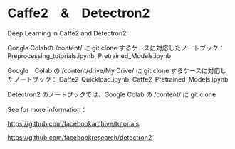 # Caffe2　&　Detectron2
Deep Learning in Caffe2 and Detectron2 

Google Colabの /content/ に git clone するケースに対応したノートブック：
 Preprocessing_tutorials.ipynb, Pretrained_Models.ipynb
 
Google　Colab の /content/drive/My Drive/ に git clone するケースに対応したノートブック：
 Caffe2_Quickload.ipynb, Caffe2_Pretrained_Models.ipynb
 
Detectron2 のノートブックでは、Google Colab の /content/ に git clone

See for more information：

https://github.com/facebookarchive/tutorials

https://github.com/facebookresearch/detectron2
